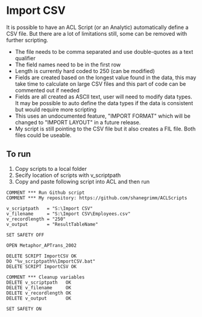 <h1>Import CSV</h1>

It is possible to have an ACL Script (or an Analytic) automatically define a CSV file. But there are a lot of limitations still, some can be removed with further scripting.

<ul>
	<li>The file needs to be comma separated and use double-quotes as a text qualifier</li>
	<li>The field names need to be in the first row</li>
	<li>Length is currently hard coded to 250 (can be modified)</li>
	<li>Fields are created based on the longest value found in the data, this may take time to calculate on large CSV files and this part of code can be commented out if needed</li>
	<li>Fields are all created as ASCII text, user will need to modify data types. It may be possible to auto define the data types if the data is consistent but would require more scripting</li>
	<li>This uses an undocumented feature, "IMPORT FORMAT" which will be changed to "IMPORT LAYOUT" in a future release.</li> 
	<li>My script is still pointing to the CSV file but it also creates a FIL file. Both files could be useable.</li>
</ul>

<h2>To run</h2>
<ol>
	<li>Copy scripts to a local folder</li>
	<li>Secify location of scripts with v_scriptpath</li>
	<li>Copy and paste following script into ACL and then run</li>
</ol>


    COMMENT *** Run Github script
    COMMENT *** My repository: https://github.com/shanegrimm/ACLScripts
    
    v_scriptpath   = "S:\Import CSV"
    v_filename     = "S:\Import CSV\Employees.csv"
    v_recordlength = "250"
    v_output       = "ResultTableName"
    
    SET SAFETY OFF
    
    OPEN Metaphor_APTrans_2002
    
    DELETE SCRIPT ImportCSV OK
    DO "%v_scriptpath%\ImportCSV.bat"
    DELETE SCRIPT ImportCSV OK

    COMMENT *** Cleanup variables
    DELETE v_scriptpath   OK
    DELETE v_filename     OK
    DELETE v_recordlength OK
	DELETE v_output       OK
    
    SET SAFETY ON

